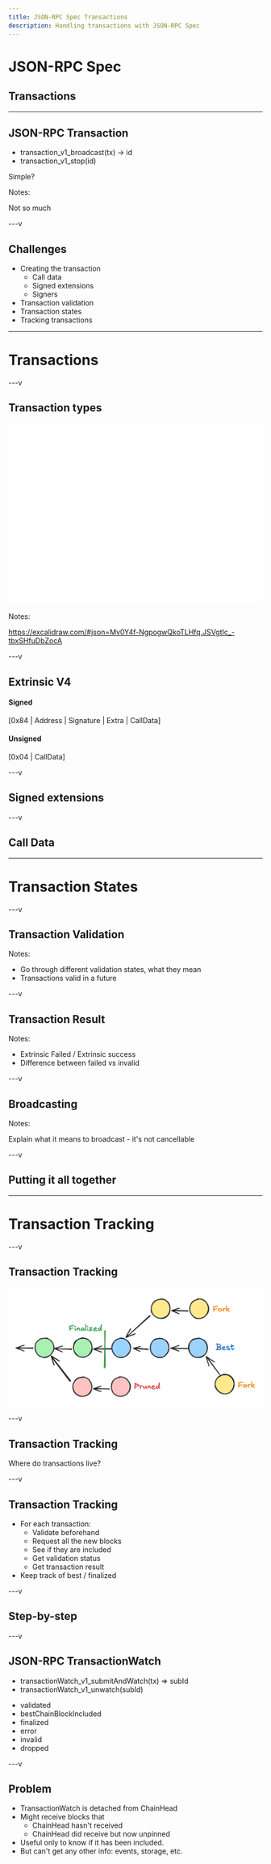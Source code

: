 ```yaml
---
title: JSON-RPC Spec Transactions
description: Handling transactions with JSON-RPC Spec
---
```


# JSON-RPC Spec

## Transactions

---

## JSON-RPC Transaction

- transaction_v1_broadcast(tx) -> id
- transaction_v1_stop(id)

Simple? <!-- .element: class="fragment" --->

Notes:

Not so much

---v

## Challenges

- Creating the transaction
  - Call data
  - Signed extensions
  - Signers
- Transaction validation
- Transaction states
- Tracking transactions

---

# Transactions

---v

## Transaction types

<img rounded src="./img/transactions.svg" />

Notes:

https://excalidraw.com/#json=Mv0Y4f-NgpogwQkoTLHfq,JSVgtIc_-tbxSHfuDbZocA

---v

## Extrinsic V4

#### Signed

[0x84 | Address | Signature | Extra | CallData]

#### Unsigned

[0x04 | CallData]

---v

## Signed extensions

---v

## Call Data

---

# Transaction States

---v

## Transaction Validation

Notes:

- Go through different validation states, what they mean
- Transactions valid in a future

---v

## Transaction Result

Notes:

- Extrinsic Failed / Extrinsic success
- Difference between failed vs invalid

---v

## Broadcasting

Notes:

Explain what it means to broadcast - it's not cancellable

---v

## Putting it all together

---

# Transaction Tracking

---v

## Transaction Tracking

<img rounded src="./img/block-states.png" />

---v

## Transaction Tracking

Where do transactions live?

---v

## Transaction Tracking

- For each transaction:
  - Validate beforehand
  - Request all the new blocks
  - See if they are included
  - Get validation status
  - Get transaction result
- Keep track of best / finalized

---v

## Step-by-step

---v

## JSON-RPC TransactionWatch

<pba-cols>
<pba-col>

- transactionWatch_v1_submitAndWatch(tx) => subId
- transactionWatch_v1_unwatch(subId)

</pba-col>
<pba-col>

- validated
- bestChainBlockIncluded
- finalized
- error
- invalid
- dropped

</pba-col>
</pba-cols>

---v

## Problem

- TransactionWatch is detached from ChainHead
- Might receive blocks that
  - ChainHead hasn't received
  - ChainHead did receive but now unpinned
- Useful only to know if it has been included.
- But can't get any other info: events, storage, etc.
